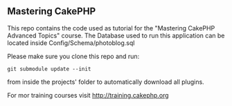 ## Mastering CakePHP ##

This repo contains the code used as tutorial for the "Mastering CakePHP Advanced Topics" course. The Database
used to run this application can be located inside Config/Schema/photoblog.sql

Please make sure you clone this repo and run:

	git submodule update --init
	
from inside the projects' folder to automatically download all plugins.

For mor training courses visit http://training.cakephp.org
